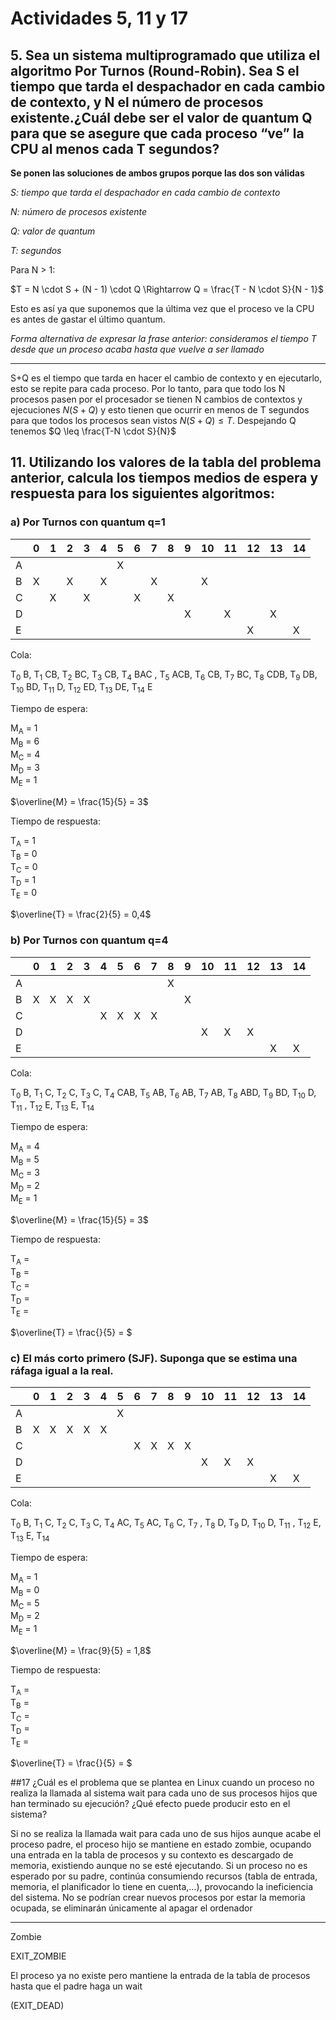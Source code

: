 # Actividades 5, 11 y 17

## 5. Sea un sistema multiprogramado que utiliza el algoritmo Por Turnos (Round-Robin). Sea S el tiempo que tarda el despachador en cada cambio de contexto, y N el número de procesos existente.¿Cuál debe ser el valor de quantum Q para que se asegure que cada proceso “ve” la CPU al menos cada T segundos?

**Se ponen las soluciones de ambos grupos porque las dos son válidas**

*S: tiempo que tarda el despachador en cada cambio de contexto*

*N: número de procesos existente*

*Q: valor de quantum*

*T: segundos*

Para N > 1:

$T = N \cdot S + (N - 1) \cdot Q \Rightarrow Q = \frac{T - N \cdot S}{N - 1}$

Esto es así ya que suponemos que la última vez que el proceso ve la CPU es antes de gastar el último quantum.

*Forma alternativa de expresar la frase anterior: consideramos el tiempo T desde que un proceso acaba hasta que vuelve a ser llamado*

*****

S+Q es el tiempo que tarda en hacer el cambio de contexto y en ejecutarlo, esto se repite para cada proceso. Por lo tanto, para que todo los N procesos pasen por el procesador se tienen N cambios de contextos y ejecuciones $N(S+Q)$ y esto tienen que ocurrir en menos de T segundos para que todos los procesos sean vistos $N(S+Q) \leq T$. Despejando Q tenemos $Q \leq \frac{T-N \cdot S}{N}$


## 11. Utilizando los valores de la tabla del problema anterior, calcula los tiempos medios de espera y respuesta para los siguientes algoritmos:

### a) Por Turnos con quantum q=1

|   | 0 | 1 | 2 | 3 | 4 | 5 | 6 | 7 | 8 | 9 | 10 | 11 | 12 | 13 | 14 |
|---|---|---|---|---|---|---|---|---|---|---|----|----|----|----|----|
| A |   |   |   |   |   | X |   |   |   |   |    |    |    |    |    |
| B | X |   | X |   | X |   |   | X |   |   | X  |    |    |    |    |
| C |   | X |   | X |   |   | X |   | X |   |    |    |    |    |    |
| D |   |   |   |   |   |   |   |   |   | X |    | X  |    | X  |    |
| E |   |   |   |   |   |   |   |   |   |   |    |    | X  |    | X  |

Cola:

T<sub>0</sub> B, T<sub>1</sub> CB, T<sub>2</sub> BC, T<sub>3</sub> CB, T<sub>4</sub> BAC , T<sub>5</sub> ACB, T<sub>6</sub> CB, T<sub>7</sub> BC, T<sub>8</sub> CDB, T<sub>9</sub> DB, T<sub>10</sub> BD, T<sub>11</sub> D, T<sub>12</sub> ED, T<sub>13</sub> DE, T<sub>14</sub> E

Tiempo de espera:

M<sub>A</sub> = 1\
M<sub>B</sub> = 6\
M<sub>C</sub> = 4\
M<sub>D</sub> = 3\
M<sub>E</sub> = 1

$\overline{M} = \frac{15}{5} = 3$

Tiempo de respuesta:

T<sub>A</sub> = 1\
T<sub>B</sub> = 0\
T<sub>C</sub> = 0\
T<sub>D</sub> = 1\
T<sub>E</sub> = 0

$\overline{T} = \frac{2}{5} = 0,4$


### b) Por Turnos con quantum q=4

|   | 0 | 1 | 2 | 3 | 4 | 5 | 6 | 7 | 8 | 9 | 10 | 11 | 12 | 13 | 14 |
|---|---|---|---|---|---|---|---|---|---|---|----|----|----|----|----|
| A |   |   |   |   |   |   |   |   | X |   |    |    |    |    |    |
| B | X | X | X | X |   |   |   |   |   | X |    |    |    |    |    |
| C |   |   |   |   | X | X | X | X |   |   |    |    |    |    |    |
| D |   |   |   |   |   |   |   |   |   |   | X  | X  | X  |    |    |
| E |   |   |   |   |   |   |   |   |   |   |    |    |    | X  | X  |

Cola:

T<sub>0</sub> B, T<sub>1</sub> C, T<sub>2</sub> C, T<sub>3</sub> C, T<sub>4</sub> CAB, T<sub>5</sub> AB, T<sub>6</sub> AB, T<sub>7</sub> AB, T<sub>8</sub> ABD, T<sub>9</sub> BD, T<sub>10</sub> D, T<sub>11</sub> , T<sub>12</sub> E, T<sub>13</sub> E, T<sub>14</sub>

Tiempo de espera:

M<sub>A</sub> = 4\
M<sub>B</sub> = 5\
M<sub>C</sub> = 3\
M<sub>D</sub> = 2\
M<sub>E</sub> = 1

$\overline{M} = \frac{15}{5} = 3$

Tiempo de respuesta:

T<sub>A</sub> = \
T<sub>B</sub> = \
T<sub>C</sub> = \
T<sub>D</sub> = \
T<sub>E</sub> =

$\overline{T} = \frac{}{5} = $

### c) El más corto primero (SJF). Suponga que se estima una ráfaga igual a la real.

|   | 0 | 1 | 2 | 3 | 4 | 5 | 6 | 7 | 8 | 9 | 10 | 11 | 12 | 13 | 14 |
|---|---|---|---|---|---|---|---|---|---|---|----|----|----|----|----|
| A |   |   |   |   |   | X |   |   |   |   |    |    |    |    |    |
| B | X | X | X | X | X |   |   |   |   |   |    |    |    |    |    |
| C |   |   |   |   |   |   | X | X | X | X |    |    |    |    |    |
| D |   |   |   |   |   |   |   |   |   |   | X  | X  | X  |    |    |
| E |   |   |   |   |   |   |   |   |   |   |    |    |    | X  | X  |

Cola:

T<sub>0</sub> B, T<sub>1</sub> C, T<sub>2</sub> C, T<sub>3</sub> C, T<sub>4</sub> AC, T<sub>5</sub> AC, T<sub>6</sub> C, T<sub>7</sub> , T<sub>8</sub> D, T<sub>9</sub> D, T<sub>10</sub> D, T<sub>11</sub> , T<sub>12</sub> E, T<sub>13</sub> E, T<sub>14</sub>

Tiempo de espera:

M<sub>A</sub> = 1\
M<sub>B</sub> = 0\
M<sub>C</sub> = 5\
M<sub>D</sub> = 2\
M<sub>E</sub> = 1

$\overline{M} = \frac{9}{5} = 1,8$

Tiempo de respuesta:

T<sub>A</sub> = \
T<sub>B</sub> = \
T<sub>C</sub> = \
T<sub>D</sub> = \
T<sub>E</sub> =

$\overline{T} = \frac{}{5} = $

##17 ¿Cuál es el problema que se plantea en Linux cuando un proceso no realiza la llamada al sistema wait para  cada  uno  de  sus  procesos  hijos  que  han terminado  su  ejecución? ¿Qué efecto puede producir esto en el sistema?

Si no se realiza la llamada wait para cada uno de sus hijos aunque acabe el proceso padre, el proceso hijo se mantiene en estado zombie, ocupando una entrada en la tabla de procesos y su contexto es descargado de memoria, existiendo aunque no se esté ejecutando. Si un proceso no es esperado por su padre, continúa consumiendo recursos (tabla de entrada, memoria, el planificador lo tiene en cuenta,...), provocando la ineficiencia del sistema. No se podrían crear nuevos procesos por estar la memoria ocupada, se eliminarán únicamente al apagar el ordenador

****

Zombie

EXIT_ZOMBIE

El proceso ya no existe pero mantiene la entrada de la tabla de
procesos hasta que el padre haga un wait

(EXIT_DEAD)
